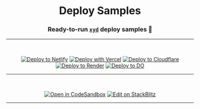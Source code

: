 <br />

<div align="center">
  <h1>Deploy Samples</h1>
  <p><h3 align="center">Ready-to-run <a href="https://xyd.dev"><code>xyd</code></a> deploy samples 🚀</h3></p>
  <p align="center">

  <hr/>
  <br/>

  [![Deploy to Netlify](https://www.netlify.com/img/deploy/button.svg)](https://app.netlify.com/start/deploy?repository=https://github.com/xyd-js/deploy-samples&base=netlify) 
  [![Deploy with Vercel](https://vercel.com/button)](https://vercel.com/new/clone?repository-url=https%3A%2F%2Fgithub.com%2Fxyd-js%2Fdeploy-samples%2Ftree%2Fmaster%2Fvercel)
  [![Deploy to Cloudflare](https://deploy.workers.cloudflare.com/button)](https://deploy.workers.cloudflare.com/?url=https%3A%2F%2Fgithub.com%2Fxyd-js%2Fdeploy-samples-cloudflare%2Ftree%2Fmaster%2F)
  [![Deploy to Render](https://render.com/images/deploy-to-render-button.svg)](https://render.com/deploy?repo=https%3A%2F%2Fgithub.com%2Fxyd-js%2Fdeploy-samples-render%2Ftree%2Fmaster)
  [![Deploy to DO](https://www.deploytodo.com/do-btn-blue.svg)](https://cloud.digitalocean.com/apps/new?repo=https://github.com/xyd-js/deploy-samples-digitalocean/tree/master)
  
  <hr/>
  <br/>
  
  [![Open in CodeSandbox](https://codesandbox.io/static/img/play-codesandbox.svg)](https://codesandbox.io/p/github/xyd-js/deploy-samples-codesandbox)
  [![Edit on StackBlitz](https://developer.stackblitz.com/img/open_in_stackblitz.svg)](https://stackblitz.com/github/xyd-js/starter)
  
</p>
</div>

<hr>



